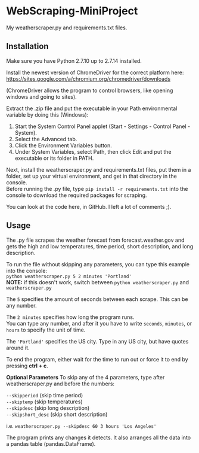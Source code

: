 # WebScraping-MiniProject
My weatherscraper.py and requirements.txt files.

## Installation

Make sure you have Python 2.7.10 up to 2.7.14 installed.

Install the newest version of ChromeDriver for the correct platform here: https://sites.google.com/a/chromium.org/chromedriver/downloads

(ChromeDriver allows the program to control browsers, like opening windows and going to sites).

Extract the .zip file and put the executable in your Path environmental variable by doing this (Windows):

1. Start the System Control Panel applet (Start - Settings - Control Panel - System).  
2. Select the Advanced tab.  
3. Click the Environment Variables button.  
4. Under System Variables, select Path, then click Edit and put the executable or its folder in PATH.  

Next, install the weatherscraper.py and requirements.txt files, put them in a folder, set up your virtual environment, and get in that directory in the console.  
Before running the .py file, type `pip install -r requirements.txt` into the console to download the required packages for scraping.

You can look at the code here, in GitHub. I left a lot of comments ;).


## Usage
The .py file scrapes the weather forecast from forecast.weather.gov and gets the high and low temperatures, time period, short description, and long description.

To run the file without skipping any parameters, you can type this example into the console:  
`python weatherscraper.py 5 2 minutes 'Portland'`  
<b>NOTE:</b> if this doesn't work, switch between `python weatherscraper.py` and `weatherscraper.py`

The `5` specifies the amount of seconds between each scrape. This can be any number.

The `2 minutes` specifies how long the program runs.  
You can type any number, and after it you have to write `seconds`,       `minutes`, or `hours` to specify the unit of time.

The `'Portland'` specifies the US city. Type in any US city, but have quotes around it.

To end the program, either wait for the time to run out or force it to end by pressing <b>ctrl + c</b>.

<b>Optional Parameters</b>
To skip any of the 4 parameters, type after weatherscraper.py and before the numbers:

`--skipperiod` (skip time period)  
`--skiptemp` (skip temperatures)  
`--skipdesc` (skip long description)  
`--skipshort_desc` (skip short description)

i.e. `weatherscraper.py --skipdesc 60 3 hours 'Los Angeles'`

The program prints any changes it detects. It also arranges all the data into a pandas table (pandas.DataFrame).
